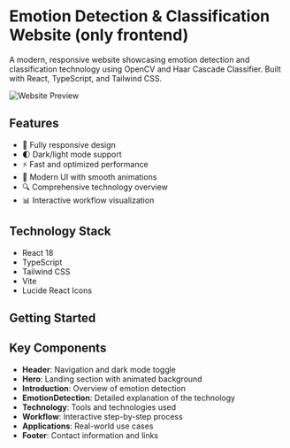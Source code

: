 # Emotion Detection & Classification Website (only frontend)

A modern, responsive website showcasing emotion detection and classification technology using OpenCV and Haar Cascade Classifier. Built with React, TypeScript, and Tailwind CSS.

![Website Preview](https://emotioni.netlify.app/)

## Features

- 📱 Fully responsive design
- 🌓 Dark/light mode support
- ⚡ Fast and optimized performance
- 🎨 Modern UI with smooth animations
- 🔍 Comprehensive technology overview
- 📊 Interactive workflow visualization

## Technology Stack

- React 18
- TypeScript
- Tailwind CSS
- Vite
- Lucide React Icons

## Getting Started



## Key Components

- **Header**: Navigation and dark mode toggle
- **Hero**: Landing section with animated background
- **Introduction**: Overview of emotion detection
- **EmotionDetection**: Detailed explanation of the technology
- **Technology**: Tools and technologies used
- **Workflow**: Interactive step-by-step process
- **Applications**: Real-world use cases
- **Footer**: Contact information and links
